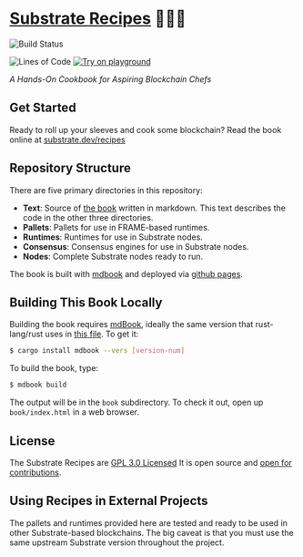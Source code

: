 # <a href="https://substrate.dev/recipes">Substrate Recipes</a> 🍴😋🍴

![Build Status](https://img.shields.io/endpoint.svg?url=https%3A%2F%2Factions-badge.atrox.dev%2Fsubstrate-developer-hub%2Frecipes%2Fbadge%3Fref%3Dmaster&style=flat)
<!-- markdown-link-check-disable-next-line -->
![Lines of Code](https://tokei.rs/b1/github/substrate-developer-hub/recipes)
[![Try on playground](https://img.shields.io/badge/Playground-Recipes-brightgreen?logo=Parity%20Substrate)](https://playground-staging.substrate.dev/?deploy=recipes)

_A Hands-On Cookbook for Aspiring Blockchain Chefs_

## Get Started

Ready to roll up your sleeves and cook some blockchain? Read the book online at
[substrate.dev/recipes](https://substrate.dev/recipes)

## Repository Structure

There are five primary directories in this repository:

-   **Text**: Source of [the book](https://substrate.dev/recipes) written in markdown. This text
    describes the code in the other three directories.
-   **Pallets**: Pallets for use in FRAME-based runtimes.
-   **Runtimes**: Runtimes for use in Substrate nodes.
-   **Consensus**: Consensus engines for use in Substrate nodes.
-   **Nodes**: Complete Substrate nodes ready to run.

The book is built with [mdbook](https://github.com/rust-lang/mdBook) and deployed via
[github pages](https://pages.github.com/).

## Building This Book Locally 

Building the book requires [mdBook], ideally the same version that
rust-lang/rust uses in [this file][rust-mdbook]. To get it:

[mdBook]: https://github.com/rust-lang-nursery/mdBook
[rust-mdbook]: https://github.com/rust-lang/rust/blob/master/src/tools/rustbook/Cargo.toml

```bash
$ cargo install mdbook --vers [version-num]
```

To build the book, type:

```bash
$ mdbook build
```

The output will be in the `book` subdirectory. To check it out, open up `book/index.html` in
a web browser.

## License

The Substrate Recipes are [GPL 3.0 Licensed](LICENSE) It is open source and
[open for contributions](./CONTRIBUTING.md).

## Using Recipes in External Projects

The pallets and runtimes provided here are tested and ready to be used in other Substrate-based
blockchains. The big caveat is that you must use the same upstream Substrate version throughout the
project.
